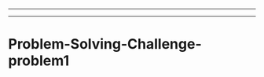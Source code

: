 ------------------
-----------------------------------------------------------------------------------
# Problem-Solving-Challenge-problem1
